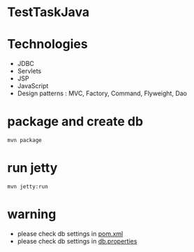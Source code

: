 # TestTaskJava
# Technologies
- JDBC
- Servlets
- JSP
- JavaScript
- Design patterns : MVC, Factory, Command, Flyweight, Dao

# package and create db 
```
mvn package
```
# run jetty
```
mvn jetty:run
```
# warning
- please check db settings in [pom.xml](pom.xml)
- please check db settings in [db.properties](src/main/resources/db.properties)
